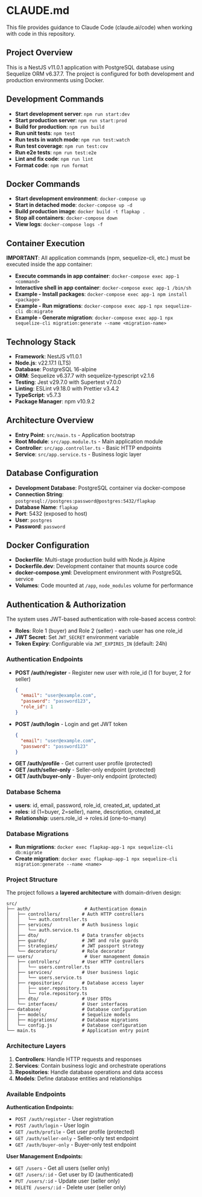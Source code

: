 # CLAUDE.md

This file provides guidance to Claude Code (claude.ai/code) when working with code in this repository.

## Project Overview

This is a NestJS v11.0.1 application with PostgreSQL database using Sequelize ORM v6.37.7. The project is configured for both development and production environments using Docker.

## Development Commands

- **Start development server**: `npm run start:dev`
- **Start production server**: `npm run start:prod`
- **Build for production**: `npm run build`
- **Run unit tests**: `npm test`
- **Run tests in watch mode**: `npm run test:watch`
- **Run test coverage**: `npm run test:cov`
- **Run e2e tests**: `npm run test:e2e`
- **Lint and fix code**: `npm run lint`
- **Format code**: `npm run format`

## Docker Commands

- **Start development environment**: `docker-compose up`
- **Start in detached mode**: `docker-compose up -d`
- **Build production image**: `docker build -t flapkap .`
- **Stop all containers**: `docker-compose down`
- **View logs**: `docker-compose logs -f`

## Container Execution

**IMPORTANT**: All application commands (npm, sequelize-cli, etc.) must be executed inside the app container:

- **Execute commands in app container**: `docker-compose exec app-1 <command>`
- **Interactive shell in app container**: `docker-compose exec app-1 /bin/sh`
- **Example - Install packages**: `docker-compose exec app-1 npm install <package>`
- **Example - Run migrations**: `docker-compose exec app-1 npx sequelize-cli db:migrate`
- **Example - Generate migration**: `docker-compose exec app-1 npx sequelize-cli migration:generate --name <migration-name>`

## Technology Stack

- **Framework**: NestJS v11.0.1
- **Node.js**: v22.17.1 (LTS)
- **Database**: PostgreSQL 16-alpine
- **ORM**: Sequelize v6.37.7 with sequelize-typescript v2.1.6
- **Testing**: Jest v29.7.0 with Supertest v7.0.0
- **Linting**: ESLint v9.18.0 with Prettier v3.4.2
- **TypeScript**: v5.7.3
- **Package Manager**: npm v10.9.2

## Architecture Overview

- **Entry Point**: `src/main.ts` - Application bootstrap
- **Root Module**: `src/app.module.ts` - Main application module
- **Controller**: `src/app.controller.ts` - Basic HTTP endpoints
- **Service**: `src/app.service.ts` - Business logic layer

## Database Configuration

- **Development Database**: PostgreSQL container via docker-compose
- **Connection String**: `postgresql://postgres:password@postgres:5432/flapkap`
- **Database Name**: `flapkap`
- **Port**: 5432 (exposed to host)
- **User**: `postgres`
- **Password**: `password`

## Docker Configuration

- **Dockerfile**: Multi-stage production build with Node.js Alpine
- **Dockerfile.dev**: Development container that mounts source code
- **docker-compose.yml**: Development environment with PostgreSQL service
- **Volumes**: Code mounted at `/app`, `node_modules` volume for performance

## Authentication & Authorization

The system uses JWT-based authentication with role-based access control:

- **Roles**: Role 1 (buyer) and Role 2 (seller) - each user has one role_id
- **JWT Secret**: Set `JWT_SECRET` environment variable
- **Token Expiry**: Configurable via `JWT_EXPIRES_IN` (default: 24h)

### Authentication Endpoints

- **POST /auth/register** - Register new user with role_id (1 for buyer, 2 for seller)
  ```json
  {
    "email": "user@example.com",
    "password": "password123",
    "role_id": 1
  }
  ```
- **POST /auth/login** - Login and get JWT token
  ```json
  {
    "email": "user@example.com", 
    "password": "password123"
  }
  ```
- **GET /auth/profile** - Get current user profile (protected)
- **GET /auth/seller-only** - Seller-only endpoint (protected)
- **GET /auth/buyer-only** - Buyer-only endpoint (protected)

### Database Schema

- **users**: id, email, password, role_id, created_at, updated_at
- **roles**: id (1=buyer, 2=seller), name, description, created_at
- **Relationship**: users.role_id → roles.id (one-to-many)

### Database Migrations

- **Run migrations**: `docker exec flapkap-app-1 npx sequelize-cli db:migrate`
- **Create migration**: `docker exec flapkap-app-1 npx sequelize-cli migration:generate --name <name>`

### Project Structure

The project follows a **layered architecture** with domain-driven design:

```
src/
├── auth/                    # Authentication domain
│   ├── controllers/        # Auth HTTP controllers
│   │   └── auth.controller.ts
│   ├── services/           # Auth business logic
│   │   └── auth.service.ts
│   ├── dto/                # Data transfer objects
│   ├── guards/             # JWT and role guards
│   ├── strategies/         # JWT passport strategy
│   └── decorators/         # Role decorator
├── users/                   # User management domain
│   ├── controllers/        # User HTTP controllers
│   │   └── users.controller.ts
│   ├── services/           # User business logic
│   │   └── users.service.ts
│   ├── repositories/       # Database access layer
│   │   ├── user.repository.ts
│   │   └── role.repository.ts
│   ├── dto/                # User DTOs
│   └── interfaces/         # User interfaces
├── database/               # Database configuration
│   ├── models/             # Sequelize models
│   ├── migrations/         # Database migrations
│   └── config.js           # Database configuration
└── main.ts                 # Application entry point
```

### Architecture Layers

1. **Controllers**: Handle HTTP requests and responses
2. **Services**: Contain business logic and orchestrate operations
3. **Repositories**: Handle database operations and data access
4. **Models**: Define database entities and relationships

### Available Endpoints

**Authentication Endpoints:**
- `POST /auth/register` - User registration
- `POST /auth/login` - User login
- `GET /auth/profile` - Get user profile (protected)
- `GET /auth/seller-only` - Seller-only test endpoint
- `GET /auth/buyer-only` - Buyer-only test endpoint

**User Management Endpoints:**
- `GET /users` - Get all users (seller only)
- `GET /users/:id` - Get user by ID (authenticated)
- `PUT /users/:id` - Update user (seller only)
- `DELETE /users/:id` - Delete user (seller only)